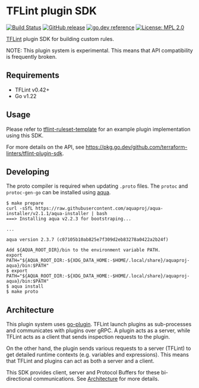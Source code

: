 # TFLint plugin SDK
[![Build Status](https://github.com/terraform-linters/tflint-plugin-sdk/workflows/build/badge.svg?branch=master)](https://github.com/terraform-linters/tflint-plugin-sdk/actions)
[![GitHub release](https://img.shields.io/github/release/terraform-linters/tflint-plugin-sdk.svg)](https://github.com/terraform-linters/tflint-plugin-sdk/releases/latest)
[![go.dev reference](https://img.shields.io/badge/go.dev-reference-007d9c?logo=go&logoColor=white)](https://pkg.go.dev/github.com/terraform-linters/tflint-plugin-sdk)
[![License: MPL 2.0](https://img.shields.io/badge/License-MPL%202.0-blue.svg)](LICENSE)

[TFLint](https://github.com/terraform-linters/tflint) plugin SDK for building custom rules.

NOTE: This plugin system is experimental. This means that API compatibility is frequently broken.

## Requirements

- TFLint v0.42+
- Go v1.22

## Usage

Please refer to [tflint-ruleset-template](https://github.com/terraform-linters/tflint-ruleset-template) for an example plugin implementation using this SDK.

For more details on the API, see https://pkg.go.dev/github.com/terraform-linters/tflint-plugin-sdk.

## Developing

The proto compiler is required when updating `.proto` files. The `protoc` and `protoc-gen-go` can be installed using [aqua](https://github.com/aquaproj/aqua).

```console
$ make prepare
curl -sSfL https://raw.githubusercontent.com/aquaproj/aqua-installer/v2.1.1/aqua-installer | bash
===> Installing aqua v2.2.3 for bootstraping...

...

aqua version 2.3.7 (c07105b10ab825e7f309d2eb83278a0422a2b24f)

Add ${AQUA_ROOT_DIR}/bin to the environment variable PATH.
export PATH="${AQUA_ROOT_DIR:-${XDG_DATA_HOME:-$HOME/.local/share}/aquaproj-aqua}/bin:$PATH"
$ export PATH="${AQUA_ROOT_DIR:-${XDG_DATA_HOME:-$HOME/.local/share}/aquaproj-aqua}/bin:$PATH"
$ aqua install
$ make proto
```

## Architecture

This plugin system uses [go-plugin](https://github.com/hashicorp/go-plugin). TFLint launch plugins as sub-processes and communicates with plugins over gRPC. A plugin acts as a server, while TFLint acts as a client that sends inspection requests to the plugin.

On the other hand, the plugin sends various requests to a server (TFLint) to get detailed runtime contexts (e.g. variables and expressions). This means that TFLint and plugins can act as both a server and a client.

This SDK provides client, server and Protocol Buffers for these bi-directional communications. See [Architecture](https://github.com/terraform-linters/tflint/blob/master/docs/developer-guide/architecture.md) for more details.
